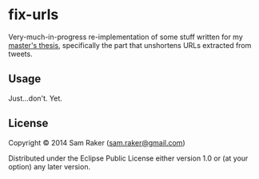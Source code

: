 # fix-urls

Very-much-in-progress re-implementation of some stuff written for my
[master's thesis](https://github.com/swizzard/tweet_stuff), specifically the
part that unshortens URLs extracted from tweets.

## Usage

Just...don't. Yet.

## License

Copyright © 2014 Sam Raker (sam.raker@gmail.com)

Distributed under the Eclipse Public License either version 1.0 or (at
your option) any later version.
